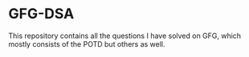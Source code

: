 # GFG-DSA

This repository contains all the questions I have solved on GFG, which mostly consists of the POTD but others as well.
